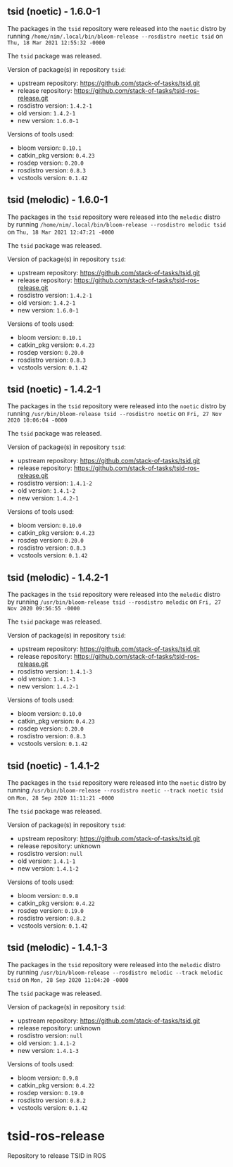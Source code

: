 ## tsid (noetic) - 1.6.0-1

The packages in the `tsid` repository were released into the `noetic` distro by running `/home/nim/.local/bin/bloom-release --rosdistro noetic tsid` on `Thu, 18 Mar 2021 12:55:32 -0000`

The `tsid` package was released.

Version of package(s) in repository `tsid`:

- upstream repository: https://github.com/stack-of-tasks/tsid.git
- release repository: https://github.com/stack-of-tasks/tsid-ros-release.git
- rosdistro version: `1.4.2-1`
- old version: `1.4.2-1`
- new version: `1.6.0-1`

Versions of tools used:

- bloom version: `0.10.1`
- catkin_pkg version: `0.4.23`
- rosdep version: `0.20.0`
- rosdistro version: `0.8.3`
- vcstools version: `0.1.42`


## tsid (melodic) - 1.6.0-1

The packages in the `tsid` repository were released into the `melodic` distro by running `/home/nim/.local/bin/bloom-release --rosdistro melodic tsid` on `Thu, 18 Mar 2021 12:47:21 -0000`

The `tsid` package was released.

Version of package(s) in repository `tsid`:

- upstream repository: https://github.com/stack-of-tasks/tsid.git
- release repository: https://github.com/stack-of-tasks/tsid-ros-release.git
- rosdistro version: `1.4.2-1`
- old version: `1.4.2-1`
- new version: `1.6.0-1`

Versions of tools used:

- bloom version: `0.10.1`
- catkin_pkg version: `0.4.23`
- rosdep version: `0.20.0`
- rosdistro version: `0.8.3`
- vcstools version: `0.1.42`


## tsid (noetic) - 1.4.2-1

The packages in the `tsid` repository were released into the `noetic` distro by running `/usr/bin/bloom-release tsid --rosdistro noetic` on `Fri, 27 Nov 2020 10:06:04 -0000`

The `tsid` package was released.

Version of package(s) in repository `tsid`:

- upstream repository: https://github.com/stack-of-tasks/tsid.git
- release repository: https://github.com/stack-of-tasks/tsid-ros-release.git
- rosdistro version: `1.4.1-2`
- old version: `1.4.1-2`
- new version: `1.4.2-1`

Versions of tools used:

- bloom version: `0.10.0`
- catkin_pkg version: `0.4.23`
- rosdep version: `0.20.0`
- rosdistro version: `0.8.3`
- vcstools version: `0.1.42`


## tsid (melodic) - 1.4.2-1

The packages in the `tsid` repository were released into the `melodic` distro by running `/usr/bin/bloom-release tsid --rosdistro melodic` on `Fri, 27 Nov 2020 09:56:55 -0000`

The `tsid` package was released.

Version of package(s) in repository `tsid`:

- upstream repository: https://github.com/stack-of-tasks/tsid.git
- release repository: https://github.com/stack-of-tasks/tsid-ros-release.git
- rosdistro version: `1.4.1-3`
- old version: `1.4.1-3`
- new version: `1.4.2-1`

Versions of tools used:

- bloom version: `0.10.0`
- catkin_pkg version: `0.4.23`
- rosdep version: `0.20.0`
- rosdistro version: `0.8.3`
- vcstools version: `0.1.42`


## tsid (noetic) - 1.4.1-2

The packages in the `tsid` repository were released into the `noetic` distro by running `/usr/bin/bloom-release --rosdistro noetic --track noetic tsid` on `Mon, 28 Sep 2020 11:11:21 -0000`

The `tsid` package was released.

Version of package(s) in repository `tsid`:

- upstream repository: https://github.com/stack-of-tasks/tsid.git
- release repository: unknown
- rosdistro version: `null`
- old version: `1.4.1-1`
- new version: `1.4.1-2`

Versions of tools used:

- bloom version: `0.9.8`
- catkin_pkg version: `0.4.22`
- rosdep version: `0.19.0`
- rosdistro version: `0.8.2`
- vcstools version: `0.1.42`


## tsid (melodic) - 1.4.1-3

The packages in the `tsid` repository were released into the `melodic` distro by running `/usr/bin/bloom-release --rosdistro melodic --track melodic tsid` on `Mon, 28 Sep 2020 11:04:20 -0000`

The `tsid` package was released.

Version of package(s) in repository `tsid`:

- upstream repository: https://github.com/stack-of-tasks/tsid.git
- release repository: unknown
- rosdistro version: `null`
- old version: `1.4.1-2`
- new version: `1.4.1-3`

Versions of tools used:

- bloom version: `0.9.8`
- catkin_pkg version: `0.4.22`
- rosdep version: `0.19.0`
- rosdistro version: `0.8.2`
- vcstools version: `0.1.42`


# tsid-ros-release
Repository to release TSID in ROS
